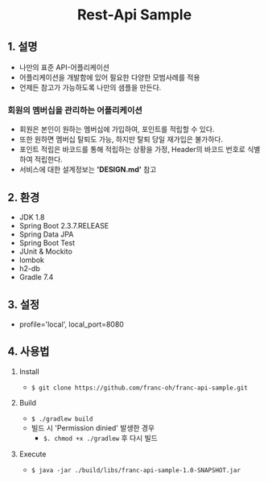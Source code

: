 <div align="center">
    <h1>Rest-Api Sample</h1>
</div>

## 1. 설명
- 나만의 표준 API-어플리케이션
- 어플리케이션을 개발함에 있어 필요한 다양한 모범사례를 적용
- 언제든 참고가 가능하도록 나만의 샘플을 만든다.

### 회원의 멤버십을 관리하는 어플리케이션
- 회원은 본인이 원하는 멤버십에 가입하여, 포인트를 적립할 수 있다.
- 또한 원하면 멤버십 탈퇴도 가능, 하지만 탈퇴 당일 재가입은 불가하다.
- 포인트 적립은 바코드를 통해 적립하는 상황을 가정, Header의 바코드 번호로 식별하여 적립한다.
- 서비스에 대한 설계정보는 <b>'DESIGN.md'</b> 참고

## 2. 환경
- JDK 1.8
- Spring Boot 2.3.7.RELEASE
- Spring Data JPA
- Spring Boot Test
- JUnit & Mockito
- lombok
- h2-db
- Gradle 7.4

## 3. 설정
- profile='local', local_port=8080

## 4. 사용법
1. Install
    - `$ git clone https://github.com/franc-oh/franc-api-sample.git`
    
2. Build
    - `$ ./gradlew build`
    - 빌드 시 'Permission dinied' 발생한 경우
        - `$. chmod +x ./gradlew` 후 다시 빌드
        
3. Execute
    - `$ java -jar ./build/libs/franc-api-sample-1.0-SNAPSHOT.jar`
    
